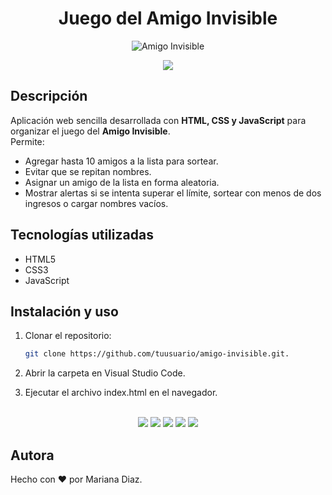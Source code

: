 <h1 align="center"> Juego del Amigo Invisible</h1>

<p align="center">
  <img src="https://cdn1.gnarususercontent.com.br/6/409216/3ac446bc-bb20-4fbf-95a4-0a21c7abd066.png" alt="Amigo Invisible">
</p>

<p align="center">
  <img src="https://img.shields.io/badge/STATUS-EN%20DESARROLLO-green">
</p>

## Descripción  
Aplicación web sencilla desarrollada con **HTML, CSS y JavaScript** para organizar el juego del **Amigo Invisible**.  
Permite:  
- Agregar hasta 10 amigos a la lista para sortear.  
- Evitar que se repitan nombres.  
- Asignar un amigo de la lista en forma aleatoria.  
- Mostrar alertas si se intenta superar el límite, sortear con menos de dos ingresos o cargar nombres vacíos.  

## Tecnologías utilizadas  
- HTML5  
- CSS3  
- JavaScript  

## Instalación y uso  
1. Clonar el repositorio:  
   ```bash
   git clone https://github.com/tuusuario/amigo-invisible.git.
2. Abrir la carpeta en Visual Studio Code.

3. Ejecutar el archivo index.html en el navegador.
<br><br>
<p align="center">
  <img src="https://img.shields.io/badge/javascript-ES6%2B-F7DF1E?logo=javascript&logoColor=black&style=for-the-badge">
  <img src="https://img.shields.io/badge/frontend-Web-61DAFB?logo=react&logoColor=black&style=for-the-badge">
  <img src="https://img.shields.io/badge/html5-Markup-E34F26?logo=html5&logoColor=white&style=for-the-badge">
  <img src="https://img.shields.io/badge/css3-Styles-1572B6?logo=css3&logoColor=white&style=for-the-badge">
  <img src="https://img.shields.io/badge/AmigoInvisible-Game-FF69B4?style=for-the-badge">
</p>

 ## Autora

Hecho con ❤️ por Mariana Diaz.
